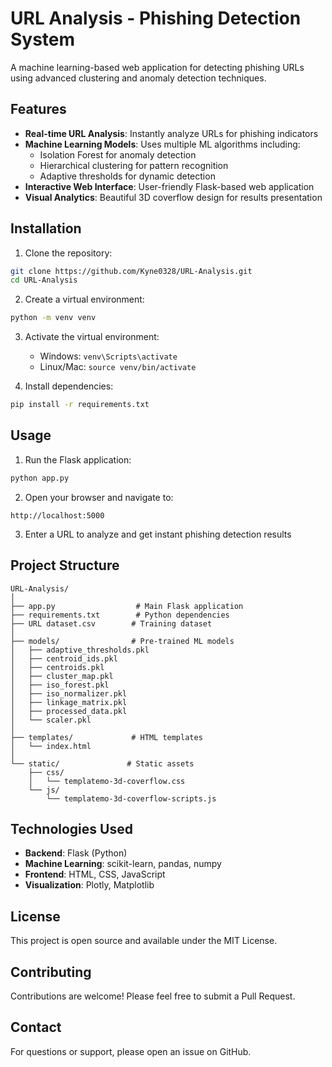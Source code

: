 # URL Analysis - Phishing Detection System

A machine learning-based web application for detecting phishing URLs using advanced clustering and anomaly detection techniques.

## Features

- **Real-time URL Analysis**: Instantly analyze URLs for phishing indicators
- **Machine Learning Models**: Uses multiple ML algorithms including:
  - Isolation Forest for anomaly detection
  - Hierarchical clustering for pattern recognition
  - Adaptive thresholds for dynamic detection
- **Interactive Web Interface**: User-friendly Flask-based web application
- **Visual Analytics**: Beautiful 3D coverflow design for results presentation

## Installation

1. Clone the repository:
```bash
git clone https://github.com/Kyne0328/URL-Analysis.git
cd URL-Analysis
```

2. Create a virtual environment:
```bash
python -m venv venv
```

3. Activate the virtual environment:
   - Windows: `venv\Scripts\activate`
   - Linux/Mac: `source venv/bin/activate`

4. Install dependencies:
```bash
pip install -r requirements.txt
```

## Usage

1. Run the Flask application:
```bash
python app.py
```

2. Open your browser and navigate to:
```
http://localhost:5000
```

3. Enter a URL to analyze and get instant phishing detection results

## Project Structure

```
URL-Analysis/
│
├── app.py                  # Main Flask application
├── requirements.txt        # Python dependencies
├── URL dataset.csv        # Training dataset
│
├── models/                # Pre-trained ML models
│   ├── adaptive_thresholds.pkl
│   ├── centroid_ids.pkl
│   ├── centroids.pkl
│   ├── cluster_map.pkl
│   ├── iso_forest.pkl
│   ├── iso_normalizer.pkl
│   ├── linkage_matrix.pkl
│   ├── processed_data.pkl
│   └── scaler.pkl
│
├── templates/             # HTML templates
│   └── index.html
│
└── static/               # Static assets
    ├── css/
    │   └── templatemo-3d-coverflow.css
    └── js/
        └── templatemo-3d-coverflow-scripts.js
```

## Technologies Used

- **Backend**: Flask (Python)
- **Machine Learning**: scikit-learn, pandas, numpy
- **Frontend**: HTML, CSS, JavaScript
- **Visualization**: Plotly, Matplotlib

## License

This project is open source and available under the MIT License.

## Contributing

Contributions are welcome! Please feel free to submit a Pull Request.

## Contact

For questions or support, please open an issue on GitHub.

